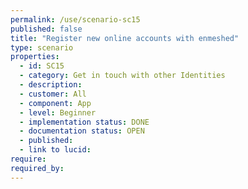 ```yaml
---
permalink: /use/scenario-sc15
published: false
title: "Register new online accounts with enmeshed"
type: scenario
properties:
  - id: SC15
  - category: Get in touch with other Identities
  - description: 
  - customer: All
  - component: App
  - level: Beginner
  - implementation status: DONE
  - documentation status: OPEN
  - published: 
  - link to lucid: 
require:
required_by:
---
```


